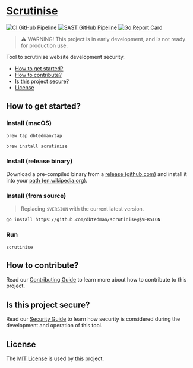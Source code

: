 # [Scrutinise](https://github.com/dbtedman/scrutinise)

[![CI GitHub Pipeline](https://img.shields.io/github/actions/workflow/status/dbtedman/scrutinise/ci.yml?branch=main&style=for-the-badge&logo=github&label=ci)](https://github.com/dbtedman/scrutinise/actions/workflows/ci.yml?query=branch%3Amain)
[![SAST GitHub Pipeline](https://img.shields.io/github/actions/workflow/status/dbtedman/scrutinise/sast.yml?branch=main&style=for-the-badge&logo=github&label=sast)](https://github.com/dbtedman/scrutinise/actions/workflows/sast.yml)
[![Go Report Card](https://goreportcard.com/badge/github.com/dbtedman/scrutinise?style=for-the-badge)](https://goreportcard.com/report/github.com/dbtedman/scrutinise)

> ⚠️ WARNING! This project is in early development, and is not ready for production use.

Tool to scrutinise website development security.

-   [How to get started?](#how-to-get-started)
-   [How to contribute?](#how-to-contribute)
-   [Is this project secure?](#is-this-project-secure)
-   [License](#license)

## How to get started?

### Install (macOS)

```shell
brew tap dbtedman/tap
```

```shell
brew install scrutinise
```

### Install (release binary)

Download a pre-compiled binary from a [release (github.com)](https://github.com/dbtedman/scrutinise/releases) and install it into your [path (en.wikipedia.org)](https://en.wikipedia.org/wiki/PATH_(variable)_).

### Install (from source)

> Replacing `$VERSION` with the current latest version.

```shell
go install https://github.com/dbtedman/scrutinise@$VERSION
```

### Run

```shell
scrutinise
```

## How to contribute?

Read our [Contributing Guide](./CONTRIBUTING.md) to learn more about how to contribute to this project.

## Is this project secure?

Read our [Security Guide](./SECURITY.md) to learn how security is considered during the development and operation of this
tool.

## License

The [MIT License](./LICENSE.md) is used by this project.
